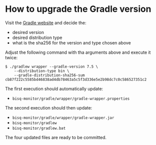 # How to upgrade the Gradle version

Visit the [Gradle website](https://gradle.org/releases) and decide the:

 - desired version
 - desired distribution type
 - what is the sha256 for the version and type chosen above

Adjust the following command with tha arguments above and execute it twice:

```asciidoc
$ ./gradlew wrapper --gradle-version 7.5 \
    --distribution-type bin \
    --gradle-distribution-sha256-sum cb87f222c5585bd46838ad4db78463a5c5f3d336e5e2b98dc7c0c586527351c2
```

The first execution should automatically update:

- `bisq-monitor/gradle/wrapper/gradle-wrapper.properties`

The second execution should then update:

- `bisq-monitor/gradle/wrapper/gradle-wrapper.jar`
- `bisq-monitor/gradlew`
- `bisq-monitor/gradlew.bat`

The four updated files are ready to be committed.
